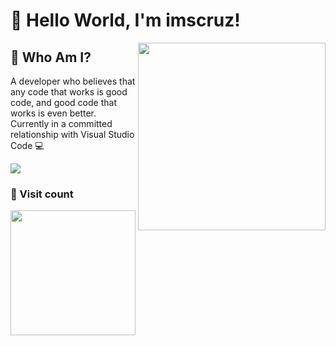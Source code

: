 # 👾 Hello World, I'm imscruz!

<img align="right" src="https://media2.giphy.com/media/v1.Y2lkPTc5MGI3NjExNnNmN2ptcTg1aWM0eHRpN3dxeGZqZnFpcmc3eHl4YzNrNXgxeGt4MyZlcD12MV9pbnRlcm5hbF9naWZfYnlfaWQmY3Q9Zw/3o6Zt7aSSZLX6U5WtW/giphy.gif" width="300">

## 🤔 Who Am I?
A developer who believes that any code that works is good code, and good code that works is even better. Currently in a committed relationship with Visual Studio Code 💻
<p align="left">
  <img src="https://github-readme-stats.vercel.app/api?username=imscruz&show_icons=true&theme=midnight-purple&hide_border=true" />

### 👀 Visit count
<img src="https://count.getloli.com/get/@imscruz?theme=rule34" width="200">

